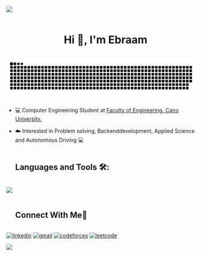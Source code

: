 <!--horizontal divider(gradiant)-->
<img src="https://user-images.githubusercontent.com/73097560/115834477-dbab4500-a447-11eb-908a-139a6edaec5c.gif">

<!--h1 without bottom border-->
<div id="user-content-toc">
  <ul align="center">
    <summary><h1 style="display: inline-block">Hi 👋, I'm Ebraam</h1></summary>
  </ul>
</div>


<!--- snake -->
<div align="center">
  <img  src="https://github.com/Ebraam-Ashraf/Ebraam-Ashraf/blob/main/grid-snake.svg"
       alt="snake" /></a>
</div>


<!--Intro start-->
- 💻 Computer Engineering Student at <a href="http://eng.cu.edu.eg/">Faculty of Engineering, Cairo University.</a>

- ☁️ Interested in Problem solving, Backenddevelopment, Applied Science and Autonomous Driving 💻
<!--Intro end-->


<!--h1 without bottom border-->
<div id="user-content-toc">
  <ul align="left">
    <summary><h2 style="display: inline-block">Languages and Tools 🛠:</h2></summary>
  </ul>
</div>
<!--tech stack icons-->
<p align="left">
  <a href="https://skillicons.dev">
    <img src="https://skillicons.dev/icons?i=c,cpp,cs,java,py,js,css,html,nodejs,linux,bash,ros,git,&perline=14" />
  </a>
</p>


<!-- Connect with me -->
<!--h2 without bottom border-->
<div id="user-content-toc">
  <ul align="left">
    <summary><h2 style="display: inline-block">Connect With Me🤝</h2></summary>
  </ul>
</div>


<!--icons and links-->
<p align="left">
<a href="https://www.linkedin.com/in/ebraam-ashraf-70234b293/" target="blank"><img align="center" src="https://img.icons8.com/fluency/48/000000/linkedin.png" alt="linkedin" height="50" width="50" /></a>
<a href="mailto:beroashraf333@gmail.com/" target="blank"><img align="center" src="https://img.icons8.com/fluency/48/000000/gmail.png" alt="gmail" height="50" width="50" /></a>
<a href="https://codeforces.com/profile/bero_2589" target="blank"><img align="center" src="https://img.icons8.com/external-tal-revivo-color-tal-revivo/48/000000/external-codeforces-programming-competitions-and-contests-programming-community-logo-color-tal-revivo.png" alt="codeforces" height="50" width="50" /></a>
<a href="https://leetcode.com/u/E9Bbgtktrm/" target="blank"><img align="center" src="https://img.icons8.com/external-tal-revivo-shadow-tal-revivo/48/000000/external-level-up-your-coding-skills-and-quickly-land-a-job-logo-shadow-tal-revivo.png" alt="leetcode" height="50" width="50" /></a>
</p>

<!--horizontal divider(gradiant)-->
<img src="https://user-images.githubusercontent.com/73097560/115834477-dbab4500-a447-11eb-908a-139a6edaec5c.gif">
